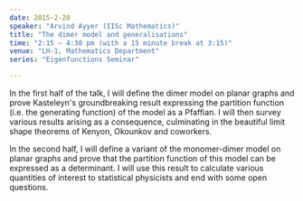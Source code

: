 ```yaml
---
date: 2015-2-20
speaker: "Arvind Ayyer (IISc Mathematics)"
title: "The dimer model and generalisations"
time: "2:15 – 4:30 pm (with a 15 minute break at 3:15)"
venue: "LH-1, Mathematics Department"
series: "Eigenfunctions Seminar"

---
```


In the first half of the talk, I will define the dimer model on planar graphs and prove Kasteleyn's groundbreaking result expressing the partition function (i.e. the generating function) of the model as a Pfaffian. I will then survey various results arising as a consequence, culminating in the beautiful limit shape theorems of Kenyon, Okounkov and coworkers.

In the second half, I will define a variant of the monomer-dimer model on
planar graphs and prove that the partition function of this model can be
expressed as a determinant. I will use this result to calculate various
quantities of interest to statistical physicists and end with some open
questions.
